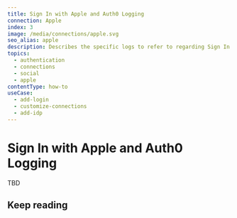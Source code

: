 ```yaml
---
title: Sign In with Apple and Auth0 Logging
connection: Apple
index: 3
image: /media/connections/apple.svg
seo_alias: apple
description: Describes the specific logs to refer to regarding Sign In with Apple connection to Auth0.
topics:
  - authentication
  - connections
  - social
  - apple
contentType: how-to
useCase:
  - add-login
  - customize-connections
  - add-idp
---
```

# Sign In with Apple and Auth0 Logging

TBD

## Keep reading


